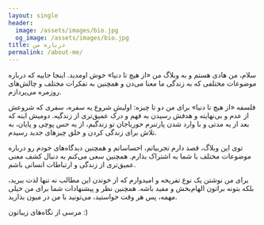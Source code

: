 ```yaml
---
layout: single
header:
  image: /assets/images/bio.jpg
  og_image: /assets/images/bio.jpg
title: درباره من
permalink: /about-me/
---
```



سلام، من هادی هستم و به وبلاگ من «از هیچ تا دنیا» خوش اومدید. اینجا جاییه که درباره موضوعات مختلفی که به زندگی ما معنا می‌دن و همچنین به تفکرات مختلف و چالش‌های روزمره می‌پردازم.

فلسفه «از هیچ تا دنیا» برای من دو تا چیزه:
اولیش شروع یه سفره، سفری که شروعش از عدم و بی‌نهایته و هدفش رسیدن به فهم و درک عمیق‌تری از زندگیه.
دومیش اینه که بعد از یه مدتی و با وارد شدن پارتنرم حوریاجان تو زندگیم، از یه حس پوچی و پایان، به تلاش برای زندگی کردن و خلق چیزهای جدید رسیدم.

توی این وبلاگ، قصد دارم تجربیاتم، احساساتم و همچنین دیدگاه‌های خودم رو درباره موضوعات مختلف با شما به اشتراک بذارم. همچنین سعی می‌کنم به دنبال کشف معنی عمیق‌تری از زندگی و ارتباطات انسانی باشم.

برای من نوشتن یک نوع تفریحه و امیدوارم که از خوندن این مطالب نه تنها لذت ببرید، بلکه بتونه براتون الهام‌بخش و مفید باشه. همچنین نظر و پیشنهادات شما برای من خیلی مهمه، پس هر وقت خواستید، می‌تونید با من در میون بذارید.

مرسی از نگاه‌های زیباتون :)